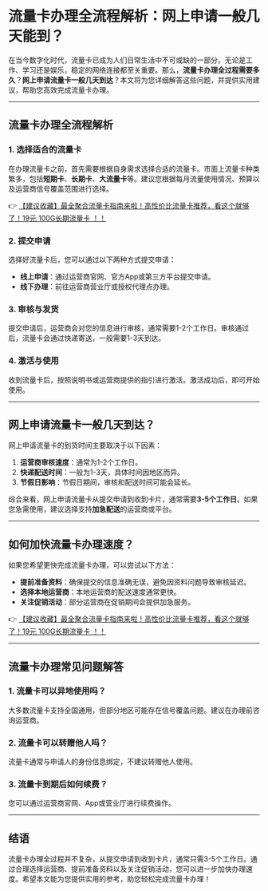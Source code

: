 # 流量卡办理全流程解析：网上申请一般几天能到？

在当今数字化时代，流量卡已成为人们日常生活中不可或缺的一部分。无论是工作、学习还是娱乐，稳定的网络连接都至关重要。那么，**流量卡办理全过程需要多久**？**网上申请流量卡一般几天到达**？本文将为您详细解答这些问题，并提供实用建议，帮助您高效完成流量卡办理。

---

## 流量卡办理全流程解析

### 1. 选择适合的流量卡
在办理流量卡之前，首先需要根据自身需求选择合适的流量卡。市面上流量卡种类繁多，包括**短期卡**、**长期卡**、**大流量卡**等。建议您根据每月流量使用情况、预算以及运营商信号覆盖范围进行选择。

👉 [【建议收藏】最全聚合流量卡指南来啦！高性价比流量卡推荐，看这个就够了！19元 100G长期流量卡 ！！](https://bit.ly/Liuliangka)

### 2. 提交申请
选择好流量卡后，您可以通过以下两种方式提交申请：
- **线上申请**：通过运营商官网、官方App或第三方平台提交申请。
- **线下办理**：前往运营商营业厅或授权代理点办理。

### 3. 审核与发货
提交申请后，运营商会对您的信息进行审核，通常需要1-2个工作日。审核通过后，流量卡会通过快递寄送，一般需要1-3天到达。

### 4. 激活与使用
收到流量卡后，按照说明书或运营商提供的指引进行激活。激活成功后，即可开始使用。

---

## 网上申请流量卡一般几天到达？

网上申请流量卡的到货时间主要取决于以下因素：
1. **运营商审核速度**：通常为1-2个工作日。
2. **快递配送时间**：一般为1-3天，具体时间因地区而异。
3. **节假日影响**：节假日期间，审核和配送时间可能会延长。

综合来看，网上申请流量卡从提交申请到收到卡片，通常需要**3-5个工作日**。如果您急需使用，建议选择支持**加急配送**的运营商或平台。

---

## 如何加快流量卡办理速度？

如果您希望更快完成流量卡办理，可以尝试以下方法：
- **提前准备资料**：确保提交的信息准确无误，避免因资料问题导致审核延迟。
- **选择本地运营商**：本地运营商的配送速度通常更快。
- **关注促销活动**：部分运营商在促销期间会提供加急服务。

👉 [【建议收藏】最全聚合流量卡指南来啦！高性价比流量卡推荐，看这个就够了！19元 100G长期流量卡 ！！](https://bit.ly/Liuliangka)

---

## 流量卡办理常见问题解答

### 1. 流量卡可以异地使用吗？
大多数流量卡支持全国通用，但部分地区可能存在信号覆盖问题。建议在办理前咨询运营商。

### 2. 流量卡可以转赠他人吗？
流量卡通常与申请人的身份信息绑定，不建议转赠他人使用。

### 3. 流量卡到期后如何续费？
您可以通过运营商官网、App或营业厅进行续费操作。

---

## 结语

流量卡办理全过程并不复杂，从提交申请到收到卡片，通常只需3-5个工作日。通过合理选择运营商、提前准备资料以及关注促销活动，您可以进一步加快办理速度。希望本文能为您提供实用的参考，助您轻松完成流量卡办理！